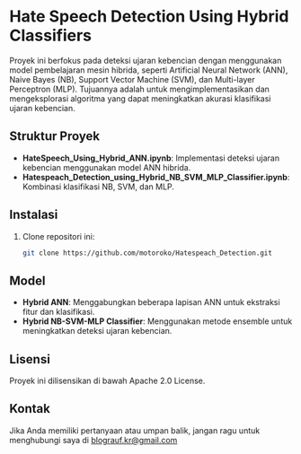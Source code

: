 # Hate Speech Detection Using Hybrid Classifiers

Proyek ini berfokus pada deteksi ujaran kebencian dengan menggunakan model pembelajaran mesin hibrida, seperti Artificial Neural Network (ANN), Naive Bayes (NB), Support Vector Machine (SVM), dan Multi-layer Perceptron (MLP). Tujuannya adalah untuk mengimplementasikan dan mengeksplorasi algoritma yang dapat meningkatkan akurasi klasifikasi ujaran kebencian.

## Struktur Proyek

- **HateSpeech_Using_Hybrid_ANN.ipynb**: Implementasi deteksi ujaran kebencian menggunakan model ANN hibrida.
- **Hatespeach_Detection_using_Hybrid_NB_SVM_MLP_Classifier.ipynb**: Kombinasi klasifikasi NB, SVM, dan MLP.

## Instalasi

1. Clone repositori ini:
   ```bash
   git clone https://github.com/motoroko/Hatespeach_Detection.git

## Model

- **Hybrid ANN**: Menggabungkan beberapa lapisan ANN untuk ekstraksi fitur dan klasifikasi.
- **Hybrid NB-SVM-MLP Classifier**: Menggunakan metode ensemble untuk meningkatkan deteksi ujaran kebencian.

## Lisensi

Proyek ini dilisensikan di bawah Apache 2.0 License.

## Kontak

Jika Anda memiliki pertanyaan atau umpan balik, jangan ragu untuk menghubungi saya di blograuf.kr@gmail.com
